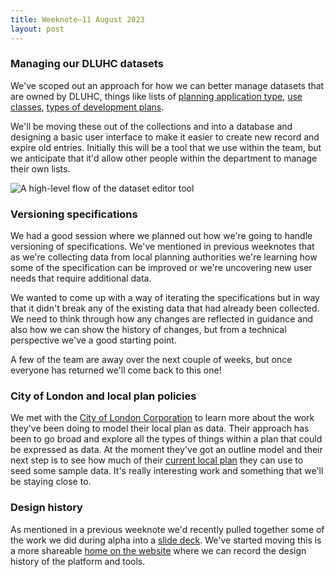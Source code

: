 ```yaml
---
title: Weeknote—11 August 2023
layout: post
---
```


### Managing our DLUHC datasets

We've scoped out an approach for how we can better manage datasets that are owned by DLUHC, things like lists of [planning application type](https://www.planning.data.gov.uk/dataset/planning-permission-type), [use classes](https://en.wikipedia.org/wiki/Planning_use_classes_in_England_and_Wales), [types of development plans](https://raw.githubusercontent.com/digital-land/development-plan-type-collection/main/data/development-plan-type.csv).

We'll be moving these out of the collections and into a database and designing a basic user interface to make it easier to create new record and expire old entries. Initially this will be a tool that we use within the team, but we anticipate that it'd allow other people within the department to manage their own lists.

![A high-level flow of the dataset editor tool](/data-standards/assets/images/dluhc-dataset-editor.png)

### Versioning specifications

We had a good session where we planned out how we're going to handle versioning of specifications. We've mentioned in previous weeknotes that as we're collecting data from local planning authorities we're learning how some of the specification can be improved or we're uncovering new user needs that require additional data.

We wanted to come up with a way of iterating the specifications but in way that it didn't break any of the existing data that had already been collected. We need to think through how any changes are reflected in guidance and also how we can show the history of changes, but from a technical perspective we've a good starting point.

A few of the team are away over the next couple of weeks, but once everyone has returned we'll come back to this one!

### City of London and local plan policies

We met with the [City of London Corporation](https://www.cityoflondon.gov.uk/things-to-do) to learn more about the work they've been doing to model their local plan as data. Their approach has been to go broad and explore all the types of things within a plan that could be expressed as data. At the moment they've got an outline model and their next step is to see how much of their [current local plan](https://www.cityoflondon.gov.uk/services/planning/planning-policy/local-plan-2015) they can use to seed some sample data. It's really interesting work and something that we'll be staying close to.

### Design history

As mentioned in a previous weeknote we'd recently pulled together some of the work we did during alpha into a [slide deck](https://docs.google.com/presentation/d/1bP3okZ2VfB1soq0R2YyoaesK09dpnjD_MEDGEqZXAB0/edit?usp=sharing). We've started moving this is a more shareable [home on the website](https://design-history.planning-data.dev/) where we can record the design history of the platform and tools.